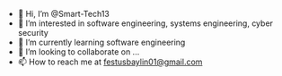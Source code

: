 - 👋 Hi, I’m @Smart-Tech13
- 👀 I’m interested in software engineering, systems engineering, cyber security 
- 🌱 I’m currently learning software engineering 
- 💞️ I’m looking to collaborate on ...
- 📫 How to reach me at festusbaylin01@gmail.com

<!---
Smart-Tech13/Smart-Tech13 is a ✨ special ✨ repository because its `README.md` (this file) appears on your GitHub profile.
You can click the Preview link to take a look at your changes.
--->
